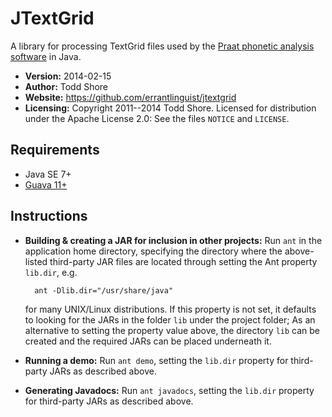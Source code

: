 JTextGrid
================================================================================
A library for processing TextGrid files used by the [Praat phonetic analysis software](http://www.fon.hum.uva.nl/praat/) in Java.

* **Version:** 2014-02-15
* **Author:** Todd Shore
* **Website:** https://github.com/errantlinguist/jtextgrid
* **Licensing:** Copyright 2011--2014 Todd Shore. Licensed for distribution under the Apache License 2.0: See the files `NOTICE` and `LICENSE`.

Requirements
--------------------------------------------------------------------------------
- Java SE 7+
- [Guava 11+](http://code.google.com/p/guava-libraries/)
	
Instructions
--------------------------------------------------------------------------------
- **Building & creating a JAR for inclusion in other projects:** Run `ant` in the application home directory, specifying the directory where the above-listed third-party JAR files are located through setting the Ant property `lib.dir`, e.g.

		ant -Dlib.dir="/usr/share/java"
	for many UNIX/Linux distributions. If this property is not set, it defaults to looking for the JARs in the folder `lib` under the project folder; As an alternative to setting the property value above, the directory `lib` can be created and the required JARs can be placed underneath it.
	
	
- **Running a demo:** Run `ant demo`, setting the `lib.dir` property for third-party JARs as described above.

- **Generating Javadocs:** Run `ant javadocs`, setting the `lib.dir` property for third-party JARs as described above.
